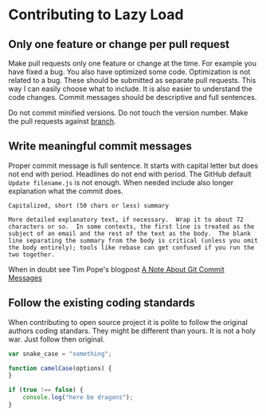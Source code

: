 # Contributing to Lazy Load

## Only one feature or change per pull request

Make pull requests only one feature or change at the time. For example you have fixed a bug. You also have optimized some code. Optimization is not related to a bug. These should be submitted as separate pull requests. This way I can easily choose what to include. It is also easier to understand the code changes. Commit messages should be descriptive and full sentences.

Do not commit minified versions. Do not touch the version number. Make the pull requests against [branch](https://github.com/tuupola/jquery_lazyload/).

## Write meaningful commit messages

Proper commit message is full sentence. It starts with capital letter but does not end with period. Headlines do not end with period. The GitHub default `Update filename.js` is not enough. When needed include also longer explanation what the commit does.

```
Capitalized, short (50 chars or less) summary

More detailed explanatory text, if necessary.  Wrap it to about 72
characters or so.  In some contexts, the first line is treated as the
subject of an email and the rest of the text as the body.  The blank
line separating the summary from the body is critical (unless you omit
the body entirely); tools like rebase can get confused if you run the
two together.
```

When in doubt see Tim Pope's blogpost [A Note About Git Commit Messages](http://tbaggery.com/2008/04/19/a-note-about-git-commit-messages.html)

## Follow the existing coding standards

When contributing to open source project it is polite to follow the original authors coding standars. They might be different than yours. It is not a holy war. Just follow then original.

```javascript
var snake_case = "something";

function camelCase(options) {
}

if (true !== false) {
    console.log("here be dragons");
}
```
